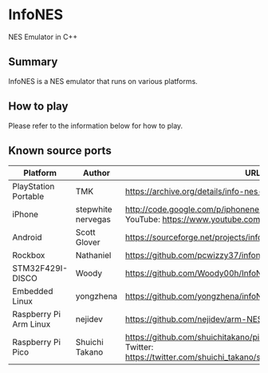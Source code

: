 # InfoNES
NES Emulator in C++

## Summary
InfoNES is a NES emulator that runs on various platforms.

## How to play
Please refer to the information below for how to play.

## Known source ports
|Platform|Author|URL|
|--------|------|---|
|PlayStation Portable|TMK|https://archive.org/details/info-nes-r-03.7z|
|iPhone|stepwhite<br>nervegas|http://code.google.com/p/iphonenes/<br>YouTube: https://www.youtube.com/watch?v=LVh429Dp7r0|
|Android|Scott Glover|https://sourceforge.net/projects/infones-droid/|
|Rockbox|Nathaniel|https://github.com/pcwizzy37/infones-rockbox|
|STM32F429I-DISCO|Woody|https://github.com/Woody00h/InfoNES|
|Embedded Linux|yongzhena|https://github.com/yongzhena/infoNES|
|Raspberry Pi<br>Arm Linux|nejidev|https://github.com/nejidev/arm-NES-linux|
|Raspberry Pi Pico|Shuichi Takano|https://github.com/shuichitakano/pico-infones<br>Twitter: https://twitter.com/shuichi_takano/status/1477702448907419649|
